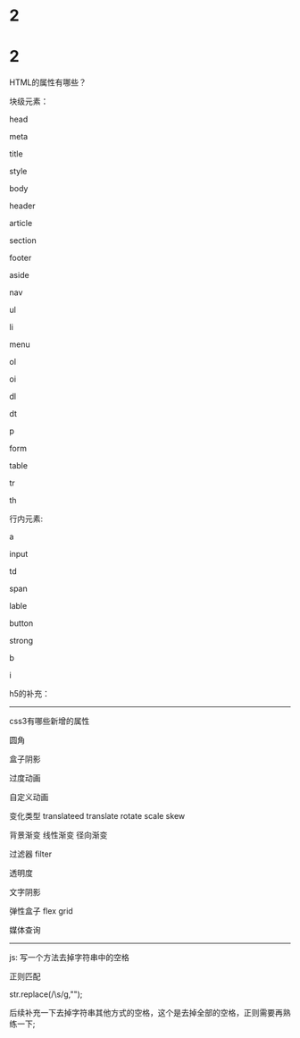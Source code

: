 # 2

# 2

HTML的属性有哪些？

块级元素：

head

meta

title

style

body

header

article

section

footer

aside

nav

ul

li

menu

ol

oi

dl

dt

p

form

table

tr

th

行内元素:

a

input

td

span

lable

button

strong

b

i

h5的补充：

---

css3有哪些新增的属性

圆角

盒子阴影

过度动画

自定义动画

变化类型 translateed translate rotate scale skew

背景渐变 线性渐变 径向渐变

过滤器 filter

透明度

文字阴影

弹性盒子 flex grid

媒体查询

---

js: 写一个方法去掉字符串中的空格

正则匹配

str.replace(/\s/g,"");

后续补充一下去掉字符串其他方式的空格，这个是去掉全部的空格，正则需要再熟练一下;